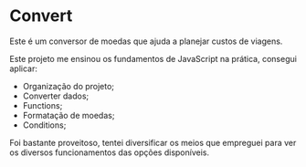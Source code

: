 # Convert
 
Este é um conversor de moedas que ajuda a planejar custos de viagens.

 Este projeto me ensinou os fundamentos de JavaScript na prática, consegui aplicar: 
 
- Organização do projeto;
- Converter dados;
- Functions;
- Formatação de moedas;
- Conditions;

Foi bastante proveitoso, tentei diversificar os meios que empreguei para ver os
diversos funcionamentos das opções disponíveis.
